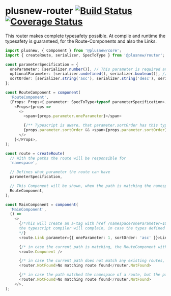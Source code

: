 # plusnew-router [![Build Status](https://api.travis-ci.org/plusnew/router.svg?branch=master)](https://travis-ci.org/plusnew/router) [![Coverage Status](https://coveralls.io/repos/github/plusnew/router/badge.svg?branch=master)](https://coveralls.io/github/plusnew/router)

This router makes complete typesafety possible.
At compile and runtime the typesafety is guaranteed, for the Route-Components and also the Links.

```ts
import plusnew, { Component } from '@plusnew/core';
import { createRoute, serializer, SpecToType } from '@plusnew/router';

const parameterSpecification = {
  oneParameter: [serializer.number()], // This parameter is required and a normal number
  optionalParameter: [serializer.undefined(), serializer.boolean()], // Optional boolean parameter
  sortOrder: [serializer.string('asc'), serializer.string('desc'), serializer.undefined()], // This paramter is optional, when given it has to be the string literal 'asc' | 'desc'
};

const RouteComponent = component(
  'RouteComponent',
  (Props: Props<{ parameter: SpecToType<typeof parameterSpecification>, props: {} }>) =>
    <Props>{props =>
      <>
        <span>{props.parameter.oneParameter}</span>

        {/** Typescript is aware, that parameter.sortOrder has this type: 'asc' | 'desc' | undefined */}
        {props.parameter.sortOrder && <span>{props.parameter.sortOrder}</span>}
      </>
    }</Props>,
);

const route = createRoute(
  // With the paths the route will be responsible for
  'namespace',

  // Defines what parameter the route can have
  parameterSpecification,

  // This Component will be shown, when the path is matching the namespace and the parameters
  RouteComponent,
);

const MainComponent = component(
  'MainComponent',
  () =>
    <>
      {/*This will create an a-tag with href /namespace?oneParameter=1&sortOrder=asc
      the typescript compiler will complain, in case the types defined as parameterSpecification are not matched
      */}
      <route.Link parameter={{ oneParameter: 1, sortOrder: 'asc' }}>LinkText</route.Link>

      {/* in case the current path is matching, the RouteComponent with the span will be displayed here*/}
      <route.Component />

      {/* in case the current path does not match any existing routes, the children of NotFound will be displayed */}
      <router.NotFound>No matching route found</router.NotFound>

      {/* in case the path matched the namespace of a route, but the parameters were not correct the children of Invalid will be display */}
      <router.NotFound>No matching route found</router.NotFound>
    </>,
);
```
